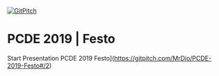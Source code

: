 [![GitPitch](https://gitpitch.com/assets/badge.svg)](https://gitpitch.com/gitpitch/in-60-seconds/master?grs=github)

# PCDE 2019 | Festo

Start Presentation PCDE 2019 Festo](https://gitpitch.com/MrDio/PCDE-2019-Festo#/2)
